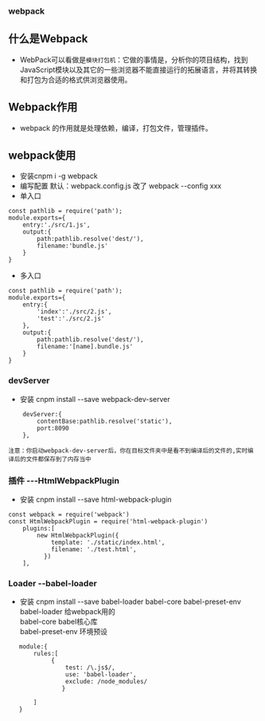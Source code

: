 ### webpack
## 什么是Webpack
* WebPack可以看做是`模块打包机`：它做的事情是，分析你的项目结构，找到JavaScript模块以及其它的一些浏览器不能直接运行的拓展语言，并将其转换和打包为合适的格式供浏览器使用。

## Webpack作用
* webpack 的作用就是处理依赖，编译，打包文件，管理插件。

## webpack使用
* 安装cnpm i -g webpack
* 编写配置
默认：webpack.config.js
改了 webpack --config xxx
* 单入口
```
const pathlib = require('path');
module.exports={
    entry:'./src/1.js',
    output:{
        path:pathlib.resolve('dest/'),
        filename:'bundle.js'
    }
}
```
* 多入口
```
const pathlib = require('path');
module.exports={
    entry:{
        'index':'./src/2.js',
        'test':'./src/2.js'
    },
    output:{
        path:pathlib.resolve('dest/'),
        filename:'[name].bundle.js'
    }
}
```
### devServer
* 安装 cnpm install --save webpack-dev-server
```
    devServer:{
        contentBase:pathlib.resolve('static'),
        port:8090
    },
```

`注意：你启动webpack-dev-server后，你在目标文件夹中是看不到编译后的文件的,实时编译后的文件都保存到了内存当中`  

### 插件 ---HtmlWebpackPlugin  
* 安装 cnpm install --save  html-webpack-plugin
```
const webpack = require('webpack')
const HtmlWebpackPlugin = require('html-webpack-plugin')
    plugins:[
        new HtmlWebpackPlugin({
            template: './static/index.html',
            filename: './test.html',
          })
    ],
```

### Loader --babel-loader
* 安装 cnpm install --save babel-loader babel-core babel-preset-env  
 babel-loader 给webpack用的  
 babel-core  babel核心库  
 babel-preset-env  环境预设
 ```
    module:{
        rules:[
             {
                 test: /\.js$/, 
                 use: 'babel-loader', 
                 exclude: /node_modules/
                }
            
        ]
    }
 ```
 

